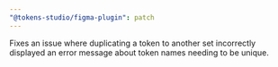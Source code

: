 ```yaml
---
"@tokens-studio/figma-plugin": patch
---
```


Fixes an issue where duplicating a token to another set incorrectly displayed an error message about token names needing to be unique.
